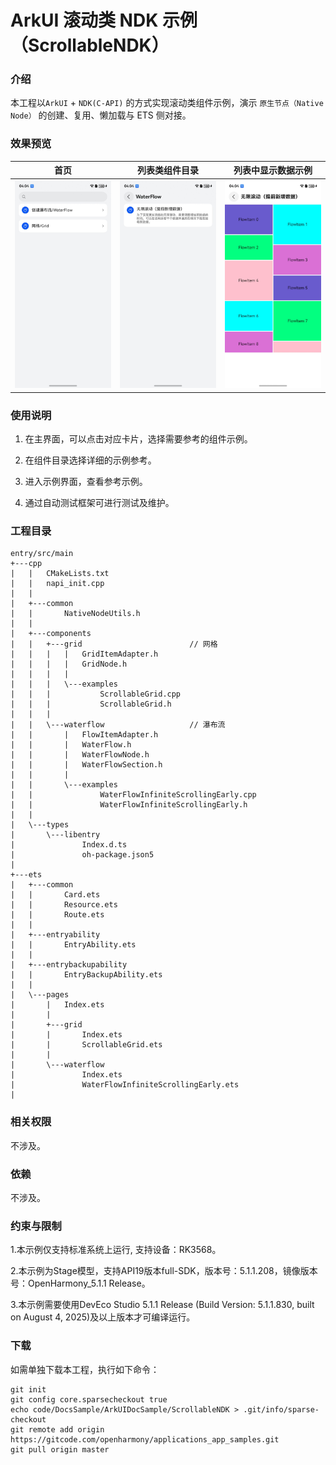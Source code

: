 # ArkUI 滚动类 NDK 示例（ScrollableNDK）

### 介绍

本工程以`ArkUI` + `NDK(C-API)` 的方式实现滚动类组件示例，演示 `原生节点（Native Node）` 的创建、复用、懒加载与 ETS 侧对接。

### 效果预览

| 首页                                  | 列表类组件目录                            | 列表中显示数据示例                            |
|-------------------------------------|------------------------------------|------------------------------------|
| ![](screenshots/device/image1.jpeg) | ![](screenshots/device/image2.jpeg) | ![](screenshots/device/image3.jpeg) |

### 使用说明

1. 在主界面，可以点击对应卡片，选择需要参考的组件示例。

2. 在组件目录选择详细的示例参考。

3. 进入示例界面，查看参考示例。

4. 通过自动测试框架可进行测试及维护。

### 工程目录
```
entry/src/main
+---cpp
|   |   CMakeLists.txt
|   |   napi_init.cpp
|   |   
|   +---common
|   |       NativeNodeUtils.h
|   |       
|   +---components
|   |   +---grid                        // 网格
|   |   |   |   GridItemAdapter.h
|   |   |   |   GridNode.h
|   |   |   |   
|   |   |   \---examples
|   |   |           ScrollableGrid.cpp
|   |   |           ScrollableGrid.h
|   |   |           
|   |   \---waterflow                   // 瀑布流
|   |       |   FlowItemAdapter.h
|   |       |   WaterFlow.h
|   |       |   WaterFlowNode.h
|   |       |   WaterFlowSection.h
|   |       |   
|   |       \---examples
|   |               WaterFlowInfiniteScrollingEarly.cpp
|   |               WaterFlowInfiniteScrollingEarly.h
|   |               
|   \---types
|       \---libentry
|               Index.d.ts
|               oh-package.json5
|               
+---ets
|   +---common
|   |       Card.ets
|   |       Resource.ets
|   |       Route.ets
|   |       
|   +---entryability
|   |       EntryAbility.ets
|   |       
|   +---entrybackupability
|   |       EntryBackupAbility.ets
|   |       
|   \---pages
|       |   Index.ets
|       |   
|       +---grid
|       |       Index.ets
|       |       ScrollableGrid.ets
|       |       
|       \---waterflow
|               Index.ets
|               WaterFlowInfiniteScrollingEarly.ets
|
```

### 相关权限

不涉及。

### 依赖

不涉及。

### 约束与限制

1.本示例仅支持标准系统上运行, 支持设备：RK3568。

2.本示例为Stage模型，支持API19版本full-SDK，版本号：5.1.1.208，镜像版本号：OpenHarmony_5.1.1 Release。

3.本示例需要使用DevEco Studio 5.1.1 Release (Build Version: 5.1.1.830, built on August 4, 2025)及以上版本才可编译运行。

### 下载

如需单独下载本工程，执行如下命令：

````
git init
git config core.sparsecheckout true
echo code/DocsSample/ArkUIDocSample/ScrollableNDK > .git/info/sparse-checkout
git remote add origin https://gitcode.com/openharmony/applications_app_samples.git
git pull origin master
````